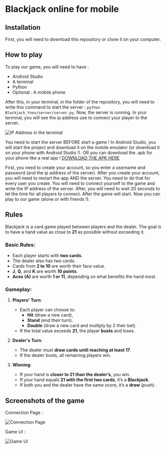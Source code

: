 # Blackjack online for mobile
## Installation

First, you will need to download this repository or clone it on your computer.

## How to play

To play our game, you will need to have :
- Android Studio
- A terminal
- Python
- Optional : A mobile phone

After this, in your terminal, in the folder of the repository, you will need to write this command to start the server : `python Blackjack_Ynov/server/server.py`.
Now, the server is running. In your terminal, you will see the ip address use to connect your player to the server.

![IP Address in the terminal](https://github.com/user-attachments/assets/8a61a9ff-e519-40c8-87df-82b82ce7883d)

You need to start the server BEFORE start a game !
In Android Studio, you will start the project and download it on the mobile emulator (or download it on your phone with Android Studio !).
OR you can download the .apk for your phone like a real app !
[DOWNLOAD THE APK HERE](/app/release/app-release.apk) 

First, you need to create your account, so you enter a username and password (and the ip address of the server). After you create your account, you will need to restart the app AND the server. You need to do that for every user you create.
You will need to connect yourself to the game and write the IP address of the server.
After, you will need to wait 20 seconds to let the time for all players to connect. After the game will start.
Now you can play to our game (alone or with friends !).

## Rules 

Blackjack is a card game played between players and the dealer. The goal is to have a hand value as close to **21** as possible without exceeding it.

### Basic Rules:
- Each player starts with **two cards**.
- The dealer also has two cards.
- Cards from **2 to 10** are worth their face value.
- **J**, **Q**, and **K** are worth **10 points**.
- **Aces (A)** are worth **1 or 11**, depending on what benefits the hand most.

### Gameplay:
1. **Players' Turn**:
   - Each player can choose to:
     - **Hit** (draw a new card),
     - **Stand** (end their turn).
     - **Double** (draw a new card and multiply by 2 their bet).
   - If the total value exceeds **21**, the player **busts** and loses.

2. **Dealer's Turn**:
   - The dealer must **draw cards until reaching at least 17**.
   - If the dealer busts, all remaining players win.

3. **Winning**:
   - If your hand is **closer to 21 than the dealer’s**, you win.
   - If your hand equals **21 with the first two cards**, it’s a **Blackjack**.
   - If both you and the dealer have the same score, it’s a **draw** (*push*).
  
## Screenshots of the game

Connection Page : 

![Connection Page](https://github.com/user-attachments/assets/edec5a91-7415-4f19-a7f3-69030d60b94a)

Game UI :

![Game UI](https://github.com/user-attachments/assets/69bbfcaf-f47b-4f9f-9ea7-1ce7bb2f5ecc)
